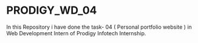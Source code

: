 # PRODIGY_WD_04
In this Repository i have done the task- 04 ( Personal portfolio website ) in Web Development Intern of Prodigy Infotech Internship.
